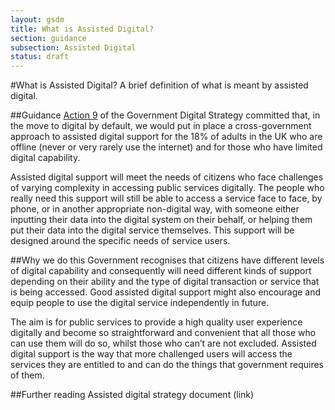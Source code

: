 ```yaml
---
layout: gsdm
title: What is Assisted Digital?
section: guidance
subsection: Assisted Digital
status: draft
---
```

    
#What is Assisted Digital?
A brief definition of what is meant by assisted digital. 

##Guidance
[Action 9](http://publications.cabinetoffice.gov.uk/digital/strategy/#action-09) of the Government Digital Strategy committed that, in the move to digital by default, 
we would put in place a cross-government approach to assisted digital support for the 18% of adults 
in the UK who are offline (never or very rarely use the internet) and for those who have limited digital capability.

Assisted digital support will meet the needs of citizens who face challenges of varying complexity 
in accessing public services digitally. The people who really need this support will still be able to 
access a service face to face, by phone, or in another appropriate non-digital way, with someone either 
inputting their data into the digital system on their behalf, or helping them put their data into the 
digital service themselves. This support will be designed around the specific needs of service users.

##Why we do this
Government recognises that citizens have different levels of digital capability and consequently 
will need different kinds of support depending on their ability and the type of digital transaction 
or service that is being accessed.  Good assisted digital support might also encourage and equip people 
to use the digital service independently in future. 

The aim is for public services to provide a high quality user experience digitally and become so 
straightforward and convenient that all those who can use them will do so, whilst those who can’t are 
not excluded. Assisted digital support is the way that more challenged users will access the services 
they are entitled to and can do the things that government requires of them. 

##Further reading
Assisted digital strategy document (link)



